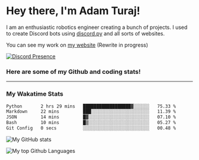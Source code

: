# Hey there, I'm Adam Turaj!

I am an enthusiastic robotics engineer creating a bunch of projects. I used to create Discord bots using [discord.py](https://github.com/Rapptz/discord.py) and all sorts of websites.

You can see my work on [my website](https://adamturaj.com) (Rewrite in progress)

[![Discord Presence](https://lanyard.cnrad.dev/api/374147012599218176)](https://discord.com/users/374147012599218176)

### Here are some of my Github and coding stats!

---
### My Wakatime Stats
<!--START_SECTION:waka-->

```txt
Python       2 hrs 29 mins   ██████████████████▓░░░░░░   75.33 %
Markdown     22 mins         ███░░░░░░░░░░░░░░░░░░░░░░   11.39 %
JSON         14 mins         █▓░░░░░░░░░░░░░░░░░░░░░░░   07.10 %
Bash         10 mins         █▒░░░░░░░░░░░░░░░░░░░░░░░   05.27 %
Git Config   0 secs          ░░░░░░░░░░░░░░░░░░░░░░░░░   00.48 %
```

<!--END_SECTION:waka-->

![My GitHub stats](https://github-readme-stats.vercel.app/api?username=AdamTuraj&count_private=true&theme=dark)

![My top Github Languages](https://github-readme-stats.vercel.app/api/top-langs/?username=AdamTuraj&layout=compact&count_private=true&theme=dark)


